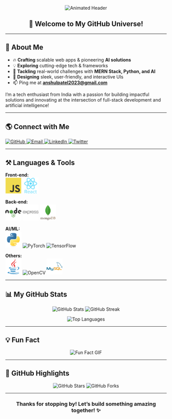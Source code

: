 <p align="center">
  <img src="https://readme-typing-svg.herokuapp.com?font=Roboto&size=30&duration=4000&pause=1000&color=00BFFF&center=true&vCenter=true&width=600&lines=Hello+World!+I'm+Patel+Anshul+Bakulbhai;A+Passionate+Full-Stack+Developer+%26+AI+Enthusiast;Turning+Ideas+into+Reality+with+Code" alt="Animated Header" />
</p>

<h2 align="center">👋 Welcome to My GitHub Universe!</h2>

---

## 🚀 About Me
- 🔥 **Crafting** scalable web apps & pioneering **AI solutions**  
- 💡 **Exploring** cutting-edge tech & frameworks  
- 🎯 **Tackling** real-world challenges with **MERN Stack, Python, and AI**  
- 🎨 **Designing** sleek, user-friendly, and interactive UIs  
- 📫 Ping me at **[anshulpatel2023@gmail.com](mailto:anshulpatel2023@gmail.com)**  

I’m a tech enthusiast from India with a passion for building impactful solutions and innovating at the intersection of full-stack development and artificial intelligence!

---

## 🌎 Connect with Me
<p align="left">
  <a href="https://github.com/anshul755" target="_blank">
    <img src="https://img.shields.io/badge/GitHub-181717?style=for-the-badge&logo=github&logoColor=white" alt="GitHub"/>
  </a>
  <a href="mailto:anshulpatel2023@gmail.com" target="_blank">
    <img src="https://img.shields.io/badge/Email-D14836?style=for-the-badge&logo=gmail&logoColor=white" alt="Email"/>
  </a>
  <a href="https://www.linkedin.com/in/anshul-patel-123456789/" target="_blank">
    <img src="https://img.shields.io/badge/LinkedIn-0077B5?style=for-the-badge&logo=linkedin&logoColor=white" alt="LinkedIn"/>
  </a>
  <a href="https://twitter.com/anshulpatel" target="_blank">
    <img src="https://img.shields.io/badge/Twitter-1DA1F2?style=for-the-badge&logo=twitter&logoColor=white" alt="Twitter"/>
  </a>
</p>

---

## ⚒️ Languages & Tools
<p align="left">
  <strong>Front-end:</strong><br>
  <img src="https://raw.githubusercontent.com/devicons/devicon/master/icons/javascript/javascript-original.svg" alt="JavaScript" width="50" height="50" title="JavaScript"/>
  <img src="https://raw.githubusercontent.com/devicons/devicon/master/icons/react/react-original-wordmark.svg" alt="React" width="50" height="50" title="React"/><br>
  
  <strong>Back-end:</strong><br>
  <img src="https://raw.githubusercontent.com/devicons/devicon/master/icons/nodejs/nodejs-original-wordmark.svg" alt="Node.js" width="50" height="50" title="Node.js"/>
  <img src="https://raw.githubusercontent.com/devicons/devicon/master/icons/express/express-original-wordmark.svg" alt="Express.js" width="50" height="50" title="Express.js"/>
  <img src="https://raw.githubusercontent.com/devicons/devicon/master/icons/mongodb/mongodb-original-wordmark.svg" alt="MongoDB" width="50" height="50" title="MongoDB"/><br>
  
  <strong>AI/ML:</strong><br>
  <img src="https://raw.githubusercontent.com/devicons/devicon/master/icons/python/python-original.svg" alt="Python" width="50" height="50" title="Python"/>
  <img src="https://www.vectorlogo.zone/logos/pytorch/pytorch-icon.svg" alt="PyTorch" width="50" height="50" title="PyTorch"/>
  <img src="https://www.vectorlogo.zone/logos/tensorflow/tensorflow-icon.svg" alt="TensorFlow" width="50" height="50" title="TensorFlow"/><br>
  
  <strong>Others:</strong><br>
  <img src="https://raw.githubusercontent.com/devicons/devicon/master/icons/java/java-original.svg" alt="Java" width="50" height="50" title="Java"/>
  <img src="https://www.vectorlogo.zone/logos/opencv/opencv-icon.svg" alt="OpenCV" width="50" height="50" title="OpenCV"/>
  <img src="https://raw.githubusercontent.com/devicons/devicon/master/icons/mysql/mysql-original-wordmark.svg" alt="MySQL" width="50" height="50" title="MySQL"/>
</p>

---

## 📊 My GitHub Stats
<p align="center">
  <img src="https://github-readme-stats.vercel.app/api?username=anshul755&show_icons=true&theme=dracula" alt="GitHub Stats"/>
  <img src="https://github-readme-streak-stats.herokuapp.com/?user=anshul755&theme=dracula" alt="GitHub Streak"/>
</p>
<p align="center">
  <img src="https://github-readme-stats.vercel.app/api/top-langs/?username=anshul755&layout=compact&theme=dracula" alt="Top Languages"/>
</p>

---

## 💡 Fun Fact
<p align="center">
  <img src="https://media.giphy.com/media/3o7TKtnuMEwyOY9KLu/giphy.gif" width="100" alt="Fun Fact GIF"/>
</p>

---

## 🌟 GitHub Highlights
<p align="center">
  <img src="https://img.shields.io/github/stars/anshul755?style=social" alt="GitHub Stars"/>
  <img src="https://img.shields.io/github/forks/anshul755?style=social" alt="GitHub Forks"/>
</p>

---

<h3 align="center">Thanks for stopping by! Let’s build something amazing together! ✨</h3>
